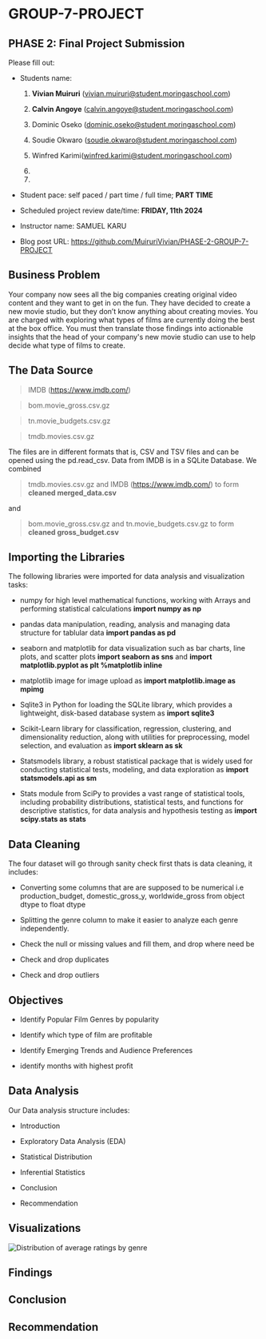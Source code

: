 # GROUP-7-PROJECT

## PHASE 2: Final Project Submission

Please fill out:
* Students name: 
	1. **Vivian Muiruri** (vivian.muiruri@student.moringaschool.com) 

	2. **Calvin Angoye** (calvin.angoye@student.moringaschool.com)

	3. Dominic Oseko (dominic.oseko@student.moringaschool.com)

	4. Soudie Okwaro (soudie.okwaro@student.moringaschool.com)

	5. Winfred Karimi(winfred.karimi@student.moringaschool.com)

	6. 

	7. 


* Student pace: self paced / part time / full time; **PART TIME**
* Scheduled project review date/time: **FRIDAY, 11th 2024**
* Instructor name: SAMUEL KARU
* Blog post URL: https://github.com/MuiruriVivian/PHASE-2-GROUP-7-PROJECT

## Business Problem

Your company now sees all the big companies creating original video content and they want to get in on the fun. They have decided to create a new movie studio, but they don’t know anything about creating movies. You are charged with exploring what types of films are currently doing the best at the box office. You must then translate those findings into actionable insights that the head of your company's new movie studio can use to help decide what type of films to create.

## The Data Source

> IMDB (https://www.imdb.com/)

> bom.movie_gross.csv.gz

> tn.movie_budgets.csv.gz

> tmdb.movies.csv.gz

The files are in different formats that is, CSV and TSV files and can be opened using the pd.read_csv.
Data from IMDB is in a SQLite Database. We combined 

> tmdb.movies.csv.gz and IMDB (https://www.imdb.com/) to form **cleaned merged_data.csv** 

and 

> bom.movie_gross.csv.gz and tn.movie_budgets.csv.gz to form **cleaned gross_budget.csv**


## Importing the Libraries

The following libraries were imported for data analysis and visualization tasks:

* numpy for high level mathematical functions, working with Arrays and performing statistical calculations **import numpy as np** 

* pandas data manipulation, reading, analysis and managing data structure for tablular data **import pandas as pd**  

* seaborn and matplotlib for data visualization such as bar charts, line plots, and scatter plots **import seaborn as sns** and  **import matplotlib.pyplot as plt %matplotlib inline** 

* matplotlib image for image upload as **import matplotlib.image as mpimg**

* Sqlite3 in Python for loading the SQLite library, which provides a lightweight, disk-based database system as **import sqlite3**

* Scikit-Learn library  for classification, regression, clustering, and dimensionality reduction, along with utilities for preprocessing, model selection, and evaluation as **import sklearn as sk**

* Statsmodels library, a robust statistical package that is widely used for conducting statistical tests, modeling, and data exploration as **import statsmodels.api as sm**

* Stats module from SciPy to provides a vast range of statistical tools, including probability distributions, statistical tests, and functions for descriptive statistics, for data analysis and hypothesis testing as **import scipy.stats as stats**


## Data Cleaning 
The four dataset will go through sanity check first thats is data cleaning, it includes:
*  Converting some columns that are are supposed to be numerical i.e production_budget, domestic_gross_y, worldwide_gross from object dtype to float dtype

*  Splitting the genre column to make it easier to analyze each genre independently.

*  Check the null or missing values and fill them, and drop where need be

* Check and drop duplicates
  
* Check and drop outliers


## Objectives 

* Identify Popular Film Genres by popularity

* Identify which type of film are profitable

* Identify Emerging Trends and Audience Preferences

* identify months with highest profit

## Data Analysis 

Our Data analysis structure includes:

* Introduction

* Exploratory Data Analysis (EDA)

* Statistical Distribution

* Inferential Statistics

* Conclusion

* Recommendation



## Visualizations
![Distribution of average ratings by genre](https://github.com/user-attachments/assets/369ac8bf-994f-40f3-8cf2-7e868ee1d29a)





## Findings


## Conclusion 


## Recommendation  
    







